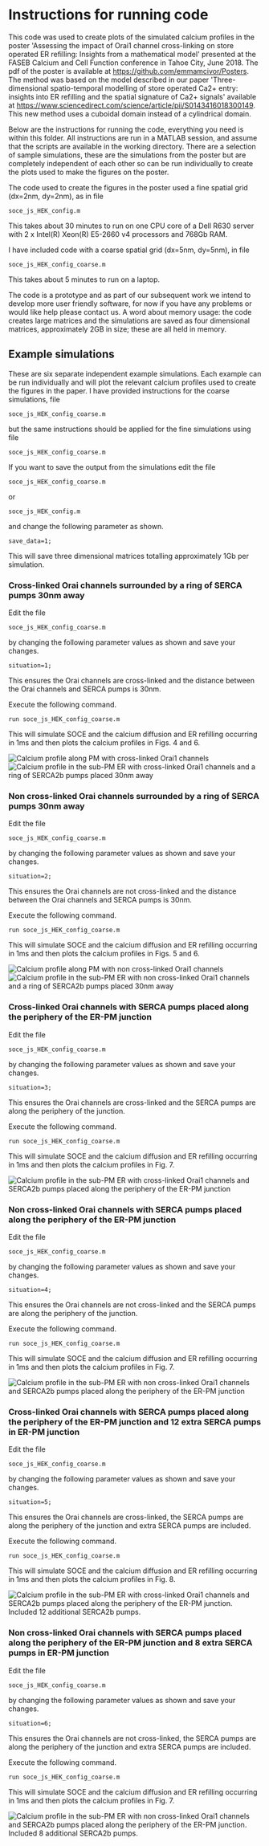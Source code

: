 # Instructions for running code

This code was used to create plots of the simulated calcium profiles in the poster 'Assessing the impact of Orai1 channel cross-linking on store operated ER refilling: Insights from a mathematical model' presented at the FASEB Calcium and Cell Function conference in Tahoe City, June 2018. The pdf of the poster is available at https://github.com/emmamcivor/Posters. The method was based on the model described in our paper 'Three-dimensional spatio-temporal modelling of store operated Ca2+ entry: insights into ER refilling and the spatial signature of Ca2+ signals' available at https://www.sciencedirect.com/science/article/pii/S0143416018300149. This new method uses a cuboidal domain instead of a cylindrical domain.

Below are the instructions for running the code, everything you need is within this folder. 
All instructions are run in a MATLAB session, and assume that the scripts are available in the working directory.
There are a selection of sample simulations, these are the simulations from the poster but are completely independent of each other so can be run individually to create the plots used to make the figures on the poster. 

The code used to create the figures in the poster used a fine spatial grid (dx=2nm, dy=2nm), as in file

	soce_js_HEK_config.m

This takes about 30 minutes to run on one CPU core of a Dell R630 server with 2 x Intel(R) Xeon(R) E5-2660 v4 processors and 768Gb RAM. 

I have included code with a coarse spatial grid (dx=5nm, dy=5nm), in file

	soce_js_HEK_config_coarse.m

This takes about 5 minutes to run on a laptop.

The code is a prototype and as part of our subsequent work we intend to develop more user friendly software, for now if you have any problems or would like help please contact us. 
A word about memory usage: the code creates large matrices and the simulations are saved as four dimensional matrices, approximately 2GB in size; these are all held in memory. 

## Example simulations

These are six separate independent example simulations. Each example can be run individually and will plot the relevant calcium profiles used to create the figures in the paper. I have provided instructions for the coarse simulations, file 

	soce_js_HEK_config_coarse.m

but the same instructions should be applied for the fine simulations using file

	soce_js_HEK_config_coarse.m

If you want to save the output from the simulations edit the file

	soce_js_HEK_config_coarse.m

or 

	soce_js_HEK_config.m

and change the following parameter as shown.

	save_data=1;

This will save three dimensional matrices totalling approximately 1Gb per simulation.

### Cross-linked Orai channels surrounded by a ring of SERCA pumps 30nm away

Edit the file

	soce_js_HEK_config_coarse.m

by changing the following parameter values as shown and save your changes.

	situation=1;

This ensures the Orai channels are cross-linked and the distance between the Orai channels and SERCA pumps is 30nm. 

Execute the following command.

    run soce_js_HEK_config_coarse.m

This will simulate SOCE and the calcium diffusion and ER refilling occurring in 1ms and then plots the calcium profiles in Figs. 4 and 6.

![Calcium profile along PM with cross-linked Orai1 channels](figures/lat_ring_PM.jpg)
![Calcium profile in the sub-PM ER with cross-linked Orai1 channels and a ring of SERCA2b pumps placed 30nm away](figures/lat_ring_ER_refill_short.jpg)

### Non cross-linked Orai channels surrounded by a ring of SERCA pumps 30nm away

Edit the file

    soce_js_HEK_config_coarse.m

by changing the following parameter values as shown and save your changes.

    situation=2;

This ensures the Orai channels are not cross-linked and the distance between the Orai channels and SERCA pumps is 30nm.

Execute the following command.

    run soce_js_HEK_config_coarse.m

This will simulate SOCE and the calcium diffusion and ER refilling occurring in 1ms and then plots the calcium profiles in Figs. 5 and 6.

![Calcium profile along PM with non cross-linked Orai1 channels](figures/nonlat_ring_PM.jpg)
![Calcium profile in the sub-PM ER with non cross-linked Orai1 channels and a ring of SERCA2b pumps placed 30nm away](figures/nonlat_ring_ER_refill_short.jpg)

### Cross-linked Orai channels with SERCA pumps placed along the periphery of the ER-PM junction

Edit the file

    soce_js_HEK_config_coarse.m

by changing the following parameter values as shown and save your changes.

    situation=3;

This ensures the Orai channels are cross-linked and the SERCA pumps are along the periphery of the junction.

Execute the following command.

    run soce_js_HEK_config_coarse.m

This will simulate SOCE and the calcium diffusion and ER refilling occurring in 1ms and then plots the calcium profiles in Fig. 7.

![Calcium profile in the sub-PM ER with cross-linked Orai1 channels and SERCA2b pumps placed along the periphery of the ER-PM junction](figures/lat_peri_ER_refill_short.jpg)

### Non cross-linked Orai channels with SERCA pumps placed along the periphery of the ER-PM junction

Edit the file

    soce_js_HEK_config_coarse.m

by changing the following parameter values as shown and save your changes.

    situation=4;

This ensures the Orai channels are not cross-linked and the SERCA pumps are along the periphery of the junction.

Execute the following command.

    run soce_js_HEK_config_coarse.m

This will simulate SOCE and the calcium diffusion and ER refilling occurring in 1ms and then plots the calcium profiles in Fig. 7.

![Calcium profile in the sub-PM ER with non cross-linked Orai1 channels and SERCA2b pumps placed along the periphery of the ER-PM junction](figures/nonlat_peri_ER_refill_short.jpg)

### Cross-linked Orai channels with SERCA pumps placed along the periphery of the ER-PM junction and 12 extra SERCA pumps in ER-PM junction

Edit the file

    soce_js_HEK_config_coarse.m

by changing the following parameter values as shown and save your changes.

    situation=5;

This ensures the Orai channels are cross-linked, the SERCA pumps are along the periphery of the junction and extra SERCA pumps are included.

Execute the following command.

    run soce_js_HEK_config_coarse.m

This will simulate SOCE and the calcium diffusion and ER refilling occurring in 1ms and then plots the calcium profiles in Fig. 8.

![Calcium profile in the sub-PM ER with cross-linked Orai1 channels and SERCA2b pumps placed along the periphery of the ER-PM junction. Included 12 additional SERCA2b pumps.](figures/lat_peri_sub_z_short_sim_add_SERCA.jpg)


### Non cross-linked Orai channels with SERCA pumps placed along the periphery of the ER-PM junction and 8 extra SERCA pumps in ER-PM junction

Edit the file

    soce_js_HEK_config_coarse.m

by changing the following parameter values as shown and save your changes.

    situation=6;

This ensures the Orai channels are not cross-linked, the SERCA pumps are along the periphery of the junction and extra SERCA pumps are included.

Execute the following command.

    run soce_js_HEK_config_coarse.m

This will simulate SOCE and the calcium diffusion and ER refilling occurring in 1ms and then plots the calcium profiles in Fig. 7.

![Calcium profile in the sub-PM ER with non cross-linked Orai1 channels and SERCA2b pumps placed along the periphery of the ER-PM junction. Included 8 additional SERCA2b pumps.](figures/nonlat_peri_sub_z_short_sim_add_SERCA.jpg)


